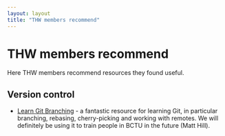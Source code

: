 ```yaml
---
layout: layout
title: "THW members recommend"
---
```


# THW members recommend

<section class="content">

Here THW members recommend resources they found useful.

## Version control

- [Learn Git Branching](https://learngitbranching.js.org) - a fantastic
  resource for learning Git, in particular branching, rebasing, cherry-picking
  and working with remotes.  We will definitely be using it to train people in
  BCTU in the future (Matt Hill).

</section>
